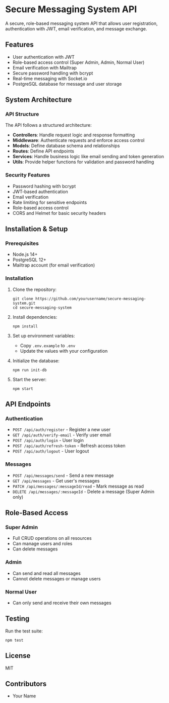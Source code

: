 # Secure Messaging System API

A secure, role-based messaging system API that allows user registration, authentication with JWT, email verification, and message exchange.

## Features

- User authentication with JWT
- Role-based access control (Super Admin, Admin, Normal User)
- Email verification with Mailtrap
- Secure password handling with bcrypt
- Real-time messaging with Socket.io
- PostgreSQL database for message and user storage

## System Architecture

### API Structure

The API follows a structured architecture:

- **Controllers**: Handle request logic and response formatting
- **Middleware**: Authenticate requests and enforce access control
- **Models**: Define database schema and relationships
- **Routes**: Define API endpoints
- **Services**: Handle business logic like email sending and token generation
- **Utils**: Provide helper functions for validation and password handling

### Security Features

- Password hashing with bcrypt
- JWT-based authentication
- Email verification
- Rate limiting for sensitive endpoints
- Role-based access control
- CORS and Helmet for basic security headers

## Installation & Setup

### Prerequisites

- Node.js 14+
- PostgreSQL 12+
- Mailtrap account (for email verification)

### Installation

1. Clone the repository:
   ```
   git clone https://github.com/yourusername/secure-messaging-system.git
   cd secure-messaging-system
   ```

2. Install dependencies:
   ```
   npm install
   ```

3. Set up environment variables:
   - Copy `.env.example` to `.env`
   - Update the values with your configuration

4. Initialize the database:
   ```
   npm run init-db
   ```

5. Start the server:
   ```
   npm start
   ```

## API Endpoints

### Authentication

- `POST /api/auth/register` - Register a new user
- `GET /api/auth/verify-email` - Verify user email
- `POST /api/auth/login` - User login
- `POST /api/auth/refresh-token` - Refresh access token
- `POST /api/auth/logout` - User logout

### Messages

- `POST /api/messages/send` - Send a new message
- `GET /api/messages` - Get user's messages
- `PATCH /api/messages/:messageId/read` - Mark message as read
- `DELETE /api/messages/:messageId` - Delete a message (Super Admin only)

## Role-Based Access

### Super Admin
- Full CRUD operations on all resources
- Can manage users and roles
- Can delete messages

### Admin
- Can send and read all messages
- Cannot delete messages or manage users

### Normal User
- Can only send and receive their own messages

## Testing

Run the test suite:

```
npm test
```

## License

MIT

## Contributors

- Your Name
